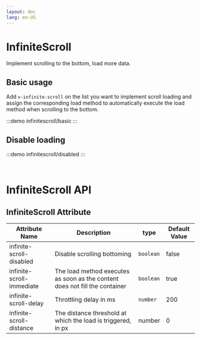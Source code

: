 ```yaml
---
layout: doc
lang: en-US
---
```


# InfiniteScroll

Implement scrolling to the bottom, load more data.

## Basic usage

Add `v-infinite-scroll` on the list you want to implement scroll loading and assign the corresponding load method to automatically execute the load method when scrolling to the bottom.

<style lang="scss"> @use '../../../../examples/infinitescroll/scroll.scss'; </style>

:::demo
infinitescroll/basic
:::

## Disable loading

<style lang="scss"> @use '../../../../examples/infinitescroll/scroll.scss'; </style>

:::demo
infinitescroll/disabled
:::

<br>

# InfiniteScroll API

## InfiniteScroll Attribute

| Attribute Name            | Description                                                                 | type      | Default Value |
| ------------------------- | --------------------------------------------------------------------------- | --------- | ------------- |
| infinite-scroll-disabled  | Disable scrolling bottoming                                                 | `boolean` | false         |
| infinite-scroll-immediate | The load method executes as soon as the content does not fill the container | `boolean` | true          |
| infinite-scroll-delay     | Throttling delay in ms                                                      | `number`  | 200           |
| infinite-scroll-distance  | The distance threshold at which the load is triggered, in px                | number    | 0             |
